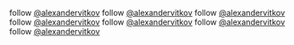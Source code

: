 follow [@alexandervitkov](https://twitter.com/alexandervitkov)
follow [@alexandervitkov](https://twitter.com/alexandervitkov)
follow [@alexandervitkov](https://twitter.com/alexandervitkov)
follow [@alexandervitkov](https://twitter.com/alexandervitkov)
follow [@alexandervitkov](https://twitter.com/alexandervitkov)
follow [@alexandervitkov](https://twitter.com/alexandervitkov)
follow [@alexandervitkov](https://twitter.com/alexandervitkov)
